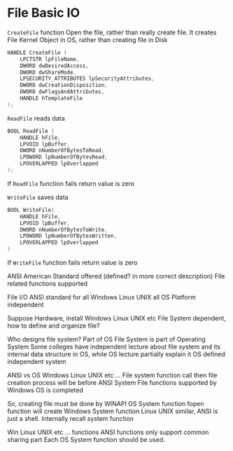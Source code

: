 # File Basic IO 

`CreateFile` function 
Open the file, rather than really create file. 
It creates File Kernel Object in OS, rather than 
creating file in Disk 

```cpp
HANDLE CreateFile (
    LPCTSTR lpFileName, 
    DWORD dwDesiredAccess, 
    DWORD dwShareMode, 
    LPSECURITY_ATTRIBUTES lpSecurityAttributes, 
    DWORD dwCreationDisposition, 
    DWORD dwFlagsAndAttributes, 
    HANDLE hTemplateFile 
); 
```

`ReadFile` reads data 

```cpp
BOOL ReadFile (
    HANDLE hFile, 
    LPVOID lpBuffer, 
    DWORD nNumberOfBytesToRead, 
    LPDWORD lpNumberOfBytesRead, 
    LPOVERLAPPED lpOverlapped 
); 
```
If `ReadFile` function fails return value is zero 

`WriteFile` saves data 
```cpp
BOOL WriteFile(
    HANDLE hFile, 
    LPVOID lpBuffer, 
    DWORD nNumberOfBytesToWrite, 
    LPDWORD lpNumberOfBytesWritten, 
    LPOVERLAPPED lpOverlapped 
)
```

If `WriteFile` function fails return value is zero 

ANSI American Standard offered (defined? in more correct description)
File related functions supported 

File I/O ANSI standard 
for all Windows Linux UNIX all OS 
Platform independent 

Suppose Hardware, install Windows Linux UNIX etc 
File System dependent, how to define and organize file? 

Who designs file system? Part of OS 
File System is part of Operating System 
Some colleges have independent lecture about file system and its internal 
data structure in OS, while OS lecture partially explain it 
OS defined independent system 

ANSI vs OS 
Windows Linux UNIX etc ... 
File system function call then file creation process will be 
before ANSI System File functions supported by Windows OS is completed 

So, creating file must be done by WINAPI OS System function 
fopen function will create Windows System function 
Linux UNIX similar, ANSI is just a shell. 
Internally recall system function 

Win Linux UNIX etc ... functions 
ANSI functions only support common sharing part 
Each OS System function should be used. 
